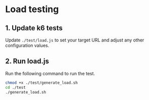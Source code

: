 # Load testing

## 1. Update k6 tests

   Update `./test/load.js` to set your target URL and adjust any other configuration values.

## 2. Run load.js

   Run the following command to run the test.

   ```bash
   chmod +x ./test/generate_load.sh
   cd ./test
   ./generate_load.sh
   ```
